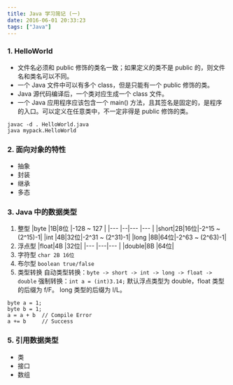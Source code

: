```yaml
---
title: Java 学习简记 (一)
date: 2016-06-01 20:33:23
tags: ["Java"]
---
```


### 1. HelloWorld
 - 文件名必须和 public 修饰的类名一致；如果定义的类不是 public 的，则文件名和类名可以不同。
 - 一个 Java 文件中可以有多个 class，但是只能有一个 public 修饰的类。
 - Java 源代码编译后，一个类对应生成一个 class 文件。
 - 一个 Java 应用程序应该包含一个 main() 方法，且其签名是固定的，是程序的入口。可以定义在任意类中，不一定非得是 public 修饰的类。
```
javac -d . HelloWorld.java
java mypack.HelloWorld
```
<!--more-->

### 2. 面向对象的特性
 - 抽象
 - 封装
 - 继承
 - 多态

### 3. Java 中的数据类型
1. 整型
 |byte |1B|8位 |-128 ~ 127      |
 |---  |--|--- |---             |
 |short|2B|16位|-2^15 ~ (2^15)-1|
 |int  |4B|32位|-2^31 ~ (2^31)-1|
 |long |8B|64位|-2^63 ~ (2^63)-1|
2. 浮点型
 |float|4B |32位|
 |---  |---|--- |
 |double|8B |64位|
3. 字符型
 `char 2B 16位`
4. 布尔型
 `boolean true/false`
5. 类型转换
  自动类型转换：`byte -> short -> int -> long -> float -> double`
  强制转换：`int a = (int)3.14;`
  默认浮点类型为 double，float 类型的后缀为 f/F。
  long 类型的后缀为 l/L。
```
byte a = 1;
byte b = 1;
a = a + b  // Compile Error
a += b     // Success
```

### 5. 引用数据类型
 - 类
 - 接口
 - 数组